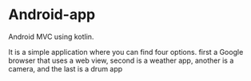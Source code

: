# Android-app
Android MVC using kotlin. 


It is a simple application where you can find four options. first a Google browser that uses a web view, second is a weather app, another is a camera, and the last is a drum app
